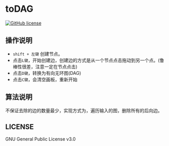 toDAG
===========
[![GitHub license](https://img.shields.io/github/license/aimerforreimu/AUXPI.svg)](https://github.com/aimerforreimu/AUXPI)   

## 操作说明 
* `shift + 左键` 创建节点。
* 点击`L键`，开始创建边，创建边的方式是从一个节点点击拖动到另一个点。(鲁棒性很差，注意一定在节点点击)
* 点击`D键`，转换为有向无环图(DAG)
*  点击`C键`，会清空画板，重新开始  

## 算法说明
不保证去除的边的数量最少，实现方式为，遍历输入的图，删除所有的后向边。

## LICENSE

GNU General Public License v3.0
